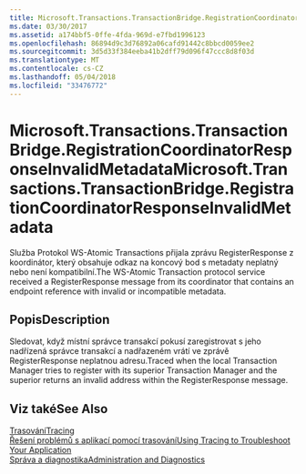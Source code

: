 ```yaml
---
title: Microsoft.Transactions.TransactionBridge.RegistrationCoordinatorResponseInvalidMetadata
ms.date: 03/30/2017
ms.assetid: a174bbf5-0ffe-4fda-969d-e7fbd1996123
ms.openlocfilehash: 86894d9c3d76892a06cafd91442c8bbcd0059ee2
ms.sourcegitcommit: 3d5d33f384eeba41b2dff79d096f47ccc8d8f03d
ms.translationtype: MT
ms.contentlocale: cs-CZ
ms.lasthandoff: 05/04/2018
ms.locfileid: "33476772"
---
```

# <a name="microsofttransactionstransactionbridgeregistrationcoordinatorresponseinvalidmetadata"></a><span data-ttu-id="c9220-102">Microsoft.Transactions.TransactionBridge.RegistrationCoordinatorResponseInvalidMetadata</span><span class="sxs-lookup"><span data-stu-id="c9220-102">Microsoft.Transactions.TransactionBridge.RegistrationCoordinatorResponseInvalidMetadata</span></span>
<span data-ttu-id="c9220-103">Služba Protokol WS-Atomic Transactions přijala zprávu RegisterResponse z koordinátor, který obsahuje odkaz na koncový bod s metadaty neplatný nebo není kompatibilní.</span><span class="sxs-lookup"><span data-stu-id="c9220-103">The WS-Atomic Transaction protocol service received a RegisterResponse message from its coordinator that contains an endpoint reference with invalid or incompatible metadata.</span></span>  
  
## <a name="description"></a><span data-ttu-id="c9220-104">Popis</span><span class="sxs-lookup"><span data-stu-id="c9220-104">Description</span></span>  
 <span data-ttu-id="c9220-105">Sledovat, když místní správce transakcí pokusí zaregistrovat s jeho nadřízená správce transakcí a nadřazeném vrátí ve zprávě RegisterResponse neplatnou adresu.</span><span class="sxs-lookup"><span data-stu-id="c9220-105">Traced when the local Transaction Manager tries to register with its superior Transaction Manager and the superior returns an invalid address within the RegisterResponse message.</span></span>  
  
## <a name="see-also"></a><span data-ttu-id="c9220-106">Viz také</span><span class="sxs-lookup"><span data-stu-id="c9220-106">See Also</span></span>  
 [<span data-ttu-id="c9220-107">Trasování</span><span class="sxs-lookup"><span data-stu-id="c9220-107">Tracing</span></span>](../../../../../docs/framework/wcf/diagnostics/tracing/index.md)  
 [<span data-ttu-id="c9220-108">Řešení problémů s aplikací pomocí trasování</span><span class="sxs-lookup"><span data-stu-id="c9220-108">Using Tracing to Troubleshoot Your Application</span></span>](../../../../../docs/framework/wcf/diagnostics/tracing/using-tracing-to-troubleshoot-your-application.md)  
 [<span data-ttu-id="c9220-109">Správa a diagnostika</span><span class="sxs-lookup"><span data-stu-id="c9220-109">Administration and Diagnostics</span></span>](../../../../../docs/framework/wcf/diagnostics/index.md)
